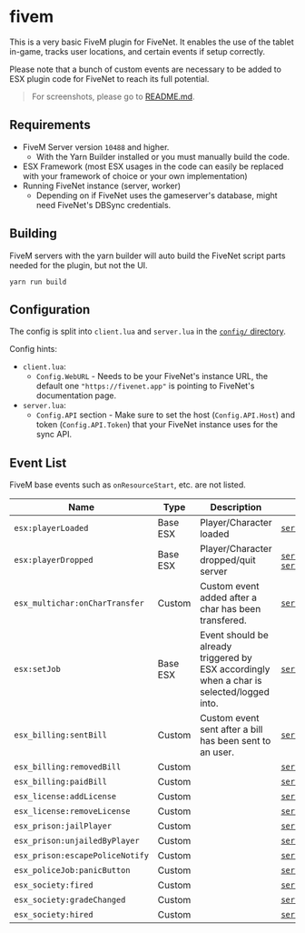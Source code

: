 # fivem

This is a very basic FiveM plugin for FiveNet.
It enables the use of the tablet in-game, tracks user locations, and certain events if setup correctly.

Please note that a bunch of custom events are necessary to be added to ESX plugin code for FiveNet to reach its full potential.

> For screenshots, please go to [README.md](../../README.md#fivem-plugin).

## Requirements

* FiveM Server version `10488` and higher.
    * With the Yarn Builder installed or you must manually build the code.
* ESX Framework (most ESX usages in the code can easily be replaced with your framework of choice or your own implementation)
* Running FiveNet instance (server, worker)
    * Depending on if FiveNet uses the gameserver's database, might need FiveNet's DBSync credentials.

## Building

FiveM servers with the yarn builder will auto build the FiveNet script parts needed for the plugin, but not the UI.

```console
yarn run build
```

## Configuration

The config is split into `client.lua` and `server.lua` in the [`config/` directory](config/).

Config hints:

* `client.lua`:
    * `Config.WebURL` - Needs to be your FiveNet's instance URL, the default one `"https://fivenet.app"` is pointing to FiveNet's documentation page.
* `server.lua`:
    * `Config.API` section - Make sure to set the host (`Config.API.Host`) and token (`Config.API.Token`) that your FiveNet instance uses for the sync API.

## Event List

FiveM base events such as `onResourceStart`, etc. are not listed.

| Name                            | Type     | Description                                                                               | File                                                                                                       |
| ------------------------------- | -------- | ----------------------------------------------------------------------------------------- | ---------------------------------------------------------------------------------------------------------- |
| `esx:playerLoaded`              | Base ESX | Player/Character loaded                                                                   | [`server/events/player_props.lua`](server/events/player_props.lua)                                         |
| `esx:playerDropped`             | Base ESX | Player/Character dropped/quit server                                                      | [`server/tracking.lua`](server/tracking.lua), [`server/events/timeclock.lua`](server/events/timeclock.lua) |
| `esx_multichar:onCharTransfer`  | Custom   | Custom event added after a char has been transfered.                                      | [`server/events/char_transfer.lua`](server/events/char_transfer.lua)                                       |
| `esx:setJob`                    | Base ESX | Event should be already triggered by ESX accordingly when a char is selected/logged into. | [`server/events/timeclock.lua`](server/events/timeclock.lua)                                               |
| `esx_billing:sentBill`          | Custom   | Custom event sent after a bill has been sent to an user.                                  | [`server/events/billing.lua`](server/events/billing.lua)                                                   |
| `esx_billing:removedBill`       | Custom   |                                                                                           | [`server/events/billing.lua`](server/events/billing.lua)                                                   |
| `esx_billing:paidBill`          | Custom   |                                                                                           | [`server/events/billing.lua`](server/events/billing.lua)                                                   |
| `esx_license:addLicense`        | Custom   |                                                                                           | [`server/events/licenses.lua`](server/events/licenses.lua)                                                 |
| `esx_license:removeLicense`     | Custom   |                                                                                           | [`server/events/licenses.lua`](server/events/licenses.lua)                                                 |
| `esx_prison:jailPlayer`         | Custom   |                                                                                           | [`server/events/police.lua`](server/events/police.lua)                                                     |
| `esx_prison:unjailedByPlayer`   | Custom   |                                                                                           | [`server/events/police.lua`](server/events/police.lua)                                                     |
| `esx_prison:escapePoliceNotify` | Custom   |                                                                                           | [`server/events/police.lua`](server/events/police.lua)                                                     |
| `esx_policeJob:panicButton`     | Custom   |                                                                                           | [`server/events/police.lua`](server/events/police.lua)                                                     |
| `esx_society:fired`             | Custom   |                                                                                           | [`server/events/society.lua`](server/events/society.lua)                                                   |
| `esx_society:gradeChanged`      | Custom   |                                                                                           | [`server/events/society.lua`](server/events/society.lua)                                                   |
| `esx_society:hired`             | Custom   |                                                                                           | [`server/events/society.lua`](server/events/society.lua)                                                   |
